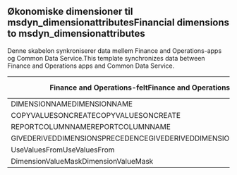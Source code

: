 ## <a name="financial-dimensions-to-msdyn_dimensionattributes"></a><span data-ttu-id="c1234-101">Økonomiske dimensioner til msdyn_dimensionattributes</span><span class="sxs-lookup"><span data-stu-id="c1234-101">Financial dimensions to msdyn_dimensionattributes</span></span>

<span data-ttu-id="c1234-102">Denne skabelon synkroniserer data mellem Finance and Operations-apps og Common Data Service.</span><span class="sxs-lookup"><span data-stu-id="c1234-102">This template synchronizes data between Finance and Operations apps and Common Data Service.</span></span>

<span data-ttu-id="c1234-103">Finance and Operations-felt</span><span class="sxs-lookup"><span data-stu-id="c1234-103">Finance and Operations field</span></span> | <span data-ttu-id="c1234-104">Tilknytningstype</span><span class="sxs-lookup"><span data-stu-id="c1234-104">Map type</span></span> | <span data-ttu-id="c1234-105">Andet Dynamics 365-felt</span><span class="sxs-lookup"><span data-stu-id="c1234-105">Other Dynamics 365 field</span></span> | <span data-ttu-id="c1234-106">Standardværdi</span><span class="sxs-lookup"><span data-stu-id="c1234-106">Default value</span></span>
---|---|---|---
<span data-ttu-id="c1234-107">DIMENSIONNAME</span><span class="sxs-lookup"><span data-stu-id="c1234-107">DIMENSIONNAME</span></span> | = | <span data-ttu-id="c1234-108">msdyn_dimensionname</span><span class="sxs-lookup"><span data-stu-id="c1234-108">msdyn_dimensionname</span></span> | 
<span data-ttu-id="c1234-109">COPYVALUESONCREATE</span><span class="sxs-lookup"><span data-stu-id="c1234-109">COPYVALUESONCREATE</span></span> | >< | <span data-ttu-id="c1234-110">msdyn_copyvaluesoncreate</span><span class="sxs-lookup"><span data-stu-id="c1234-110">msdyn_copyvaluesoncreate</span></span> | 
<span data-ttu-id="c1234-111">REPORTCOLUMNNAME</span><span class="sxs-lookup"><span data-stu-id="c1234-111">REPORTCOLUMNNAME</span></span> | = | <span data-ttu-id="c1234-112">msdyn_reportcolumnname</span><span class="sxs-lookup"><span data-stu-id="c1234-112">msdyn_reportcolumnname</span></span> | 
<span data-ttu-id="c1234-113">GIVEDERIVEDDIMENSIONSPRECEDENCE</span><span class="sxs-lookup"><span data-stu-id="c1234-113">GIVEDERIVEDDIMENSIONSPRECEDENCE</span></span> | >< | <span data-ttu-id="c1234-114">msdyn_givederiveddimensionsprecedence</span><span class="sxs-lookup"><span data-stu-id="c1234-114">msdyn_givederiveddimensionsprecedence</span></span> | 
<span data-ttu-id="c1234-115">UseValuesFrom</span><span class="sxs-lookup"><span data-stu-id="c1234-115">UseValuesFrom</span></span> | = | <span data-ttu-id="c1234-116">msdyn_usevaluesfrom</span><span class="sxs-lookup"><span data-stu-id="c1234-116">msdyn_usevaluesfrom</span></span> | 
<span data-ttu-id="c1234-117">DimensionValueMask</span><span class="sxs-lookup"><span data-stu-id="c1234-117">DimensionValueMask</span></span> | = | <span data-ttu-id="c1234-118">msdyn_dimensionvaluemask</span><span class="sxs-lookup"><span data-stu-id="c1234-118">msdyn_dimensionvaluemask</span></span> | 
